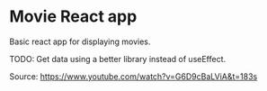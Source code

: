 # Movie React app
Basic react app for displaying movies.

TODO: Get data using a better library instead of useEffect.

Source: https://www.youtube.com/watch?v=G6D9cBaLViA&t=183s